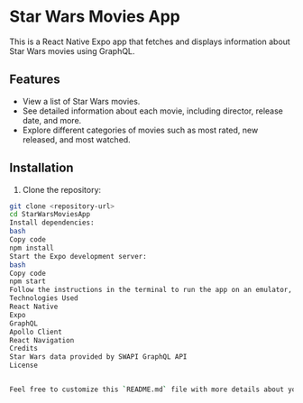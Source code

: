 # Star Wars Movies App

This is a React Native Expo app that fetches and displays information about Star Wars movies using GraphQL.

## Features

- View a list of Star Wars movies.
- See detailed information about each movie, including director, release date, and more.
- Explore different categories of movies such as most rated, new released, and most watched.


## Installation

1. Clone the repository:

```bash
git clone <repository-url>
cd StarWarsMoviesApp
Install dependencies:
bash
Copy code
npm install
Start the Expo development server:
bash
Copy code
npm start
Follow the instructions in the terminal to run the app on an emulator, simulator, or physical device.
Technologies Used
React Native
Expo
GraphQL
Apollo Client
React Navigation
Credits
Star Wars data provided by SWAPI GraphQL API
License


Feel free to customize this `README.md` file with more details about your app, including additional sections or information as needed.




